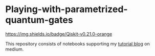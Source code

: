 # Playing-with-parametrized-quantum-gates

https://img.shields.io/badge/Qiskit-v0.21.0-orange

This repository consists of notebooks supporting my [tutorial blog](https://medium.com/@pragyakatyayan/how-to-find-correct-angle-values-of-parametrized-quantum-gates-using-qiskit-3f30c2aa4ebf) on medium.   


